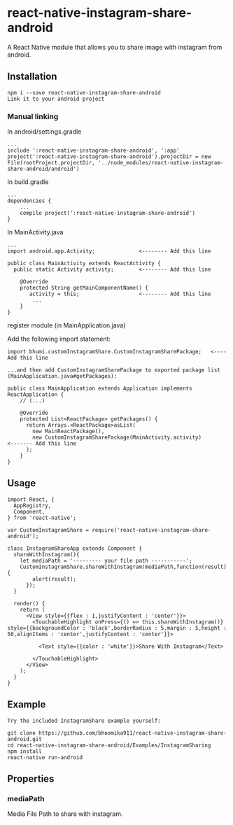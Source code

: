 # react-native-instagram-share-android

A React Native module that allows you to share image with instagram from android.


## Installation

```
npm i --save react-native-instagram-share-android
Link it to your android project
```

### Manual linking

In android/settings.gradle

```
...
include ':react-native-instagram-share-android', ':app'
project(':react-native-instagram-share-android').projectDir = new File(rootProject.projectDir, '../node_modules/react-native-instagram-share-android/android')
```

In build.gradle

```
...
dependencies {
    ...
    compile project(':react-native-instagram-share-android')
}
```

In MainActivity.java

```
...
import android.app.Activity;              <-------- Add this line

public class MainActivity extends ReactActivity {
  public static Activity activity;        <-------- Add this line

    @Override
    protected String getMainComponentName() {
       activity = this;                   <-------- Add this line
        ...
    }
}

```

register module (in MainApplication.java)

Add the following import statement:

```
import bhumi.customInstagramShare.CustomInstagramSharePackage;   <---- Add this line

...and then add CustomInstagramSharePackage to exported package list (MainApplication.java#getPackages):

public class MainApplication extends Application implements ReactApplication {
    // (...)

    @Override
    protected List<ReactPackage> getPackages() {
      return Arrays.<ReactPackage>asList(
        new MainReactPackage(),
        new CustomInstagramSharePackage(MainActivity.activity)        <------- Add this line
      );
    }
}
```

## Usage

```
import React, {
  AppRegistry,
  Component,
} from 'react-native';

var CustomInstagramShare = require('react-native-instagram-share-android');

class InstagramShareApp extends Component {
  shareWithInstagram(){
    let mediaPath = '--------- your file path -----------';
    CustomInstagramShare.shareWithInstagram(mediaPath,function(result){
        alert(result);
      });
  }

  render() {
    return (
      <View style={{flex : 1,justifyContent : 'center'}}>
        <TouchableHighlight onPress={() => this.shareWithInstagram()} style={{backgroundColor : 'black',borderRadius : 5,margin : 5,height : 50,alignItems : 'center',justifyContent : 'center'}}>

          <Text style={{color : 'white'}}>Share With Instagram</Text>

        </TouchableHighlight>
      </View>
    );
  }
}

```

## Example

```
Try the included InstagramShare example yourself:

git clone https://github.com/bhoomika911/react-native-instagram-share-android.git
cd react-native-instagram-share-android/Examples/InstagramSharing
npm install
react-native run-android
```


## Properties

### mediaPath

Media File Path to share with instagram.
